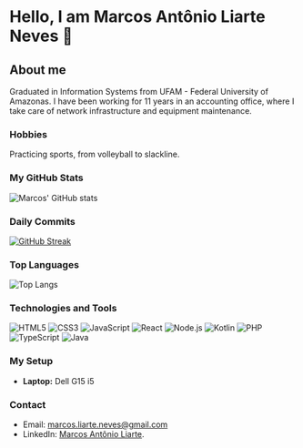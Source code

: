 # Hello, I am Marcos Antônio Liarte Neves 👋

## About me

Graduated in Information Systems from UFAM - Federal University of Amazonas. I have been working for 11 years in an accounting office, where I take care of network infrastructure and equipment maintenance.

### Hobbies

Practicing sports, from volleyball to slackline.

### My GitHub Stats

![Marcos' GitHub stats](https://github-readme-stats.vercel.app/api?username=marcosliarte&show_icons=true&theme=radical)

### Daily Commits

[![GitHub Streak](https://streak-stats.demolab.com?user=marcosliarte&theme=radical)](https://git.io/streak-stats)

### Top Languages

![Top Langs](https://github-readme-stats.vercel.app/api/top-langs/?username=marcosliarte&layout=compact)

### Technologies and Tools

![HTML5](https://img.shields.io/badge/-HTML5-E34F26?style=flat-square&logo=html5&logoColor=white)
![CSS3](https://img.shields.io/badge/-CSS3-1572B6?style=flat-square&logo=css3)
![JavaScript](https://img.shields.io/badge/-JavaScript-F7DF1E?style=flat-square&logo=javascript&logoColor=black)
![React](https://img.shields.io/badge/-React-61DAFB?style=flat-square&logo=react&logoColor=black)
![Node.js](https://img.shields.io/badge/-Node.js-339933?style=flat-square&logo=node.js&logoColor=white)
![Kotlin](https://img.shields.io/badge/-Kotlin-0095D5?style=flat-square&logo=kotlin&logoColor=white)
![PHP](https://img.shields.io/badge/-PHP-777BB4?style=flat-square&logo=php&logoColor=white)
![TypeScript](https://img.shields.io/badge/-TypeScript-3178C6?style=flat-square&logo=typescript&logoColor=white)
![Java](https://img.shields.io/badge/-Java-007396?style=flat-square&logo=java&logoColor=white)

### My Setup

- **Laptop:** Dell G15 i5

### Contact

- Email: [marcos.liarte.neves@gmail.com](mailto:marcos.liarte.neves@gmail.com)
- LinkedIn: [Marcos Antônio Liarte](https://www.linkedin.com/in/marcos-antonio-liarte/).

